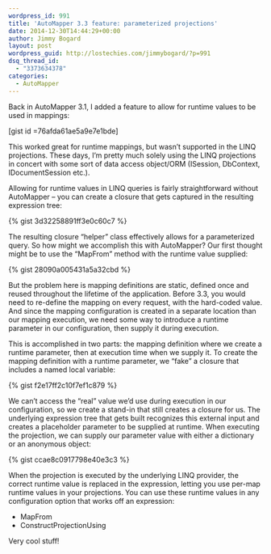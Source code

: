 ```yaml
---
wordpress_id: 991
title: 'AutoMapper 3.3 feature: parameterized projections'
date: 2014-12-30T14:44:29+00:00
author: Jimmy Bogard
layout: post
wordpress_guid: http://lostechies.com/jimmybogard/?p=991
dsq_thread_id:
  - "3373634378"
categories:
  - AutoMapper
---
```

Back in AutoMapper 3.1, I added a feature to allow for runtime values to be used in mappings:

[gist id =76afda61ae5a9e7e1bde]

This worked great for runtime mappings, but wasn’t supported in the LINQ projections. These days, I’m pretty much solely using the LINQ projections in concert with some sort of data access object/ORM (ISession, DbContext, IDocumentSession etc.).

Allowing for runtime values in LINQ queries is fairly straightforward without AutoMapper – you can create a closure that gets captured in the resulting expression tree:

{% gist 3d32258891ff3e0c60c7 %}

The resulting closure “helper” class effectively allows for a parameterized query. So how might we accomplish this with AutoMapper? Our first thought might be to use the “MapFrom” method with the runtime value supplied:

{% gist 28090a005431a5a32cbd %}

But the problem here is mapping definitions are static, defined once and reused throughout the lifetime of the application. Before 3.3, you would need to re-define the mapping on every request, with the hard-coded value. And since the mapping configuration is created in a separate location than our mapping execution, we need some way to introduce a runtime parameter in our configuration, then supply it during execution.

This is accomplished in two parts: the mapping definition where we create a runtime parameter, then at execution time when we supply it. To create the mapping definition with a runtime parameter, we “fake” a closure that includes a named local variable:

{% gist f2e17ff2c10f7ef1c879 %}

We can’t access the “real” value we’d use during execution in our configuration, so we create a stand-in that still creates a closure for us. The underlying expression tree that gets built recognizes this external input and creates a placeholder parameter to be supplied at runtime. When executing the projection, we can supply our parameter value with either a dictionary or an anonymous object:

{% gist ccae8c0917798e40e3c3 %}

When the projection is executed by the underlying LINQ provider, the correct runtime value is replaced in the expression, letting you use per-map runtime values in your projections. You can use these runtime values in any configuration option that works off an expression:

  * MapFrom
  * ConstructProjectionUsing

Very cool stuff!